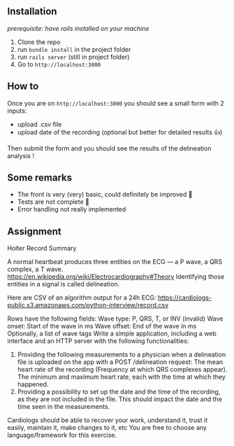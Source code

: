 
## Installation
*prerequisite: have rails installed on your machine*
1. Clone the repo
2. run `bundle install` in the project folder
3. run `rails server` (still in project folder)
4. Go to `http://localhost:3000`

## How to
Once you are on `http://localhost:3000` you should see a small form with 2 inputs:
- upload .csv file
- upload date of the recording (optional but better for detailed results :thumbsup:)

Then submit the form and you should see the results of the delineation analysis !

## Some remarks
- The front is very (very) basic, could definitely be improved :nail_care:
- Tests are not complete :construction_worker:
- Error handling not really implemented

## Assignment
Holter Record Summary

A normal heartbeat produces three entities on the ECG — a P wave, a QRS complex, a T wave.
https://en.wikipedia.org/wiki/Electrocardiography#Theory
Identifying those entities in a signal is called delineation.

Here are CSV of an algorithm output for a 24h ECG: https://cardiologs-public.s3.amazonaws.com/python-interview/record.csv

Rows have the following fields:
Wave type: P, QRS, T, or INV (invalid)
Wave onset: Start of the wave in ms
Wave offset: End of the wave in ms
Optionally, a list of wave tags
Write a simple application, including a web interface and an HTTP server with the following functionalities:

1. Providing the following measurements to a physician when a delineation file is uploaded on the app with a POST /delineation request:
   The mean heart rate of the recording (Frequency at which QRS complexes appear).
   The minimum and maximum heart rate, each with the time at which they happened.
2. Providing a possibility to set up the date and the time of the recording, as they are not included in the file. This should impact the date and the time seen in the measurements.

Cardiologs should be able to recover your work, understand it, trust it easily, maintain it, make changes to it, etc
You are free to choose any language/framework for this exercise.
